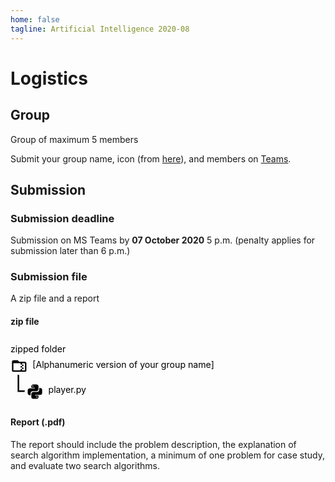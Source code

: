 ```yaml
---
home: false
tagline: Artificial Intelligence 2020-08
---
```


# Logistics

## Group 

Group of maximum 5 members

Submit your group name, icon (from [here](https://cdn.materialdesignicons.com/5.0.45/)), and members on [Teams]().


## Submission

### Submission deadline

Submission on MS Teams by **07 October 2020** 5 p.m. (penalty applies for submission later than 6 p.m.)

### Submission file

A zip file and a report

#### zip file

<svg width="100%" viewBox="0 -60 1000 210">
  <text dominant-baseline="text-after-edge" x="0" y="-10" stroke="transparent" fill="black" style="font-size:28px">zipped folder</text>
  <svg class="mdi-folder-zip-outline" 
    x="0" y="0" width="55" height="55" viewBox="0 0 24 24">
    <path fill="black" d="M20 6H12L10 4H4C2.9 4 2 4.9 2 6V18C2 19.1 2.9 20 4 20H20C21.1 20 22 19.1 22 18V8C22 6.9 21.1 6 20 6M20 18H16V16H14V18H4V8H14V10H16V8H20V18M16 12V10H18V12H16M14 12H16V14H14V12M18 16H16V14H18V16Z"/>
  </svg>
  <text dominant-baseline="text-before-edge" x="70" y="5" stroke="transparent" fill="black" style="font-size:28px">[Alphanumeric version of your group name]</text>
  <svg class="mdi-file-outline" 
    x="50" y="80" width="55" height="55" viewBox="0 0 24 24">
    <path fill="black" d="M19.14,7.5A2.86,2.86 0 0,1 22,10.36V14.14A2.86,2.86 0 0,1 19.14,17H12C12,17.39 12.32,17.96 12.71,17.96H17V19.64A2.86,2.86 0 0,1 14.14,22.5H9.86A2.86,2.86 0 0,1 7,19.64V15.89C7,14.31 8.28,13.04 9.86,13.04H15.11C16.69,13.04 17.96,11.76 17.96,10.18V7.5H19.14M14.86,19.29C14.46,19.29 14.14,19.59 14.14,20.18C14.14,20.77 14.46,20.89 14.86,20.89A0.71,0.71 0 0,0 15.57,20.18C15.57,19.59 15.25,19.29 14.86,19.29M4.86,17.5C3.28,17.5 2,16.22 2,14.64V10.86C2,9.28 3.28,8 4.86,8H12C12,7.61 11.68,7.04 11.29,7.04H7V5.36C7,3.78 8.28,2.5 9.86,2.5H14.14C15.72,2.5 17,3.78 17,5.36V9.11C17,10.69 15.72,11.96 14.14,11.96H8.89C7.31,11.96 6.04,13.24 6.04,14.82V17.5H4.86M9.14,5.71C9.54,5.71 9.86,5.41 9.86,4.82C9.86,4.23 9.54,4.11 9.14,4.11C8.75,4.11 8.43,4.23 8.43,4.82C8.43,5.41 8.75,5.71 9.14,5.71Z"/>
  </svg>
  <text dominant-baseline="text-before-edge" x="120" y="85" stroke="transparent" fill="black" style="font-size:28px">player.py</text>
  <path d="M 25 55 v 2 v 50 h 20" stroke="black" fill="none" stroke-width="5"/>
</svg>

#### Report (.pdf)

The report should include the problem description, the explanation of search algorithm implementation, a minimum of one problem for case study, and evaluate two search algorithms. 

